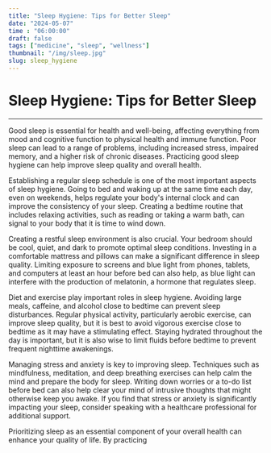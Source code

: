 ```yaml
---
title: "Sleep Hygiene: Tips for Better Sleep"
date: "2024-05-07"
time : "06:00:00"
draft: false
tags: ["medicine", "sleep", "wellness"]
thumbnail: "/img/sleep.jpg"
slug: sleep_hygiene
---
```


# Sleep Hygiene: Tips for Better Sleep

---

Good sleep is essential for health and well-being, affecting everything from mood and cognitive function to physical health and immune function. Poor sleep can lead to a range of problems, including increased stress, impaired memory, and a higher risk of chronic diseases. Practicing good sleep hygiene can help improve sleep quality and overall health.

Establishing a regular sleep schedule is one of the most important aspects of sleep hygiene. Going to bed and waking up at the same time each day, even on weekends, helps regulate your body's internal clock and can improve the consistency of your sleep. Creating a bedtime routine that includes relaxing activities, such as reading or taking a warm bath, can signal to your body that it is time to wind down.

Creating a restful sleep environment is also crucial. Your bedroom should be cool, quiet, and dark to promote optimal sleep conditions. Investing in a comfortable mattress and pillows can make a significant difference in sleep quality. Limiting exposure to screens and blue light from phones, tablets, and computers at least an hour before bed can also help, as blue light can interfere with the production of melatonin, a hormone that regulates sleep.

Diet and exercise play important roles in sleep hygiene. Avoiding large meals, caffeine, and alcohol close to bedtime can prevent sleep disturbances. Regular physical activity, particularly aerobic exercise, can improve sleep quality, but it is best to avoid vigorous exercise close to bedtime as it may have a stimulating effect. Staying hydrated throughout the day is important, but it is also wise to limit fluids before bedtime to prevent frequent nighttime awakenings.

Managing stress and anxiety is key to improving sleep. Techniques such as mindfulness, meditation, and deep breathing exercises can help calm the mind and prepare the body for sleep. Writing down worries or a to-do list before bed can also help clear your mind of intrusive thoughts that might otherwise keep you awake. If you find that stress or anxiety is significantly impacting your sleep, consider speaking with a healthcare professional for additional support.

Prioritizing sleep as an essential component of your overall health can enhance your quality of life. By practicing
